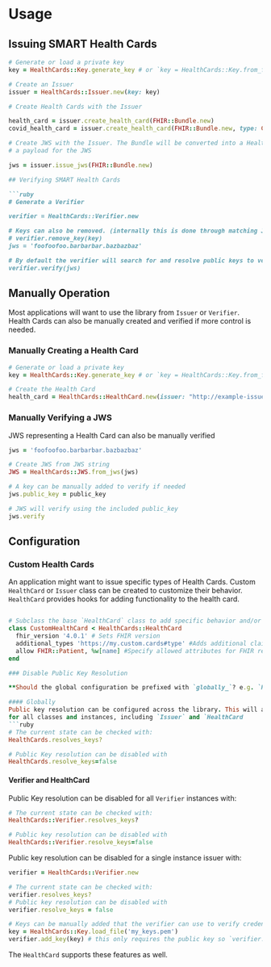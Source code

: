 # Usage

## Issuing SMART Health Cards

```ruby
# Generate or load a private key
key = HealthCards::Key.generate_key # or `key = HealthCards::Key.from_file`

# Create an Issuer
issuer = HealthCards::Issuer.new(key: key)

# Create Health Cards with the Issuer

health_card = issuer.create_health_card(FHIR::Bundle.new)
covid_health_card = issuer.create_health_card(FHIR::Bundle.new, type: COVIDHealthCard)

# Create JWS with the Issuer. The Bundle will be converted into a HealthCad and used as 
# a payload for the JWS

jws = issuer.issue_jws(FHIR::Bundle.new)

## Verifying SMART Health Cards

```ruby
# Generate a Verifier

verifier = HealthCards::Verifier.new

# Keys can also be removed. (internally this is done through matching JWK kids)
# verifier.remove_key(key)
jws = 'foofoofoo.barbarbar.bazbazbaz'

# By default the verifier will search for and resolve public keys to verify credentials
verifier.verify(jws)
```

## Manually Operation

Most applications will want to use the library from `Issuer` or `Verifier`.
Health Cards can also be manually created and verified if more control is needed.

### Manually Creating a Health Card

```ruby
# Generate or load a private key
key = HealthCards::Key.generate_key # or `key = HealthCards::Key.from_file`

# Create the Health Card
health_card = HealthCards::HealthCard.new(issuer: "http://example-issuer.com", bundle: FHIR::Bundle.new)

```

### Manually Verifying a JWS
JWS representing a Health Card can also be manually verified

```ruby
jws = 'foofoofoo.barbarbar.bazbazbaz'

# Create JWS from JWS string
JWS = HealthCards::JWS.from_jws(jws)

# A key can be manually added to verify if needed
jws.public_key = public_key

# JWS will verify using the included public_key
jws.verify
```

## Configuration

### Custom Health Cards

An application might want to issue specific types of Health Cards. 
Custom `HealthCard` or `Issuer` class can be created to customize their behavior.
`HealthCard` provides hooks for adding functionality to the health card.

```ruby

# Subclass the base `HealthCard` class to add specific behavior and/or set IG specific requirements
class CustomHealthCard < HealthCards::HealthCard
  fhir_version '4.0.1' # Sets FHIR version
  additional_types 'https://my.custom.cards#type' #Adds additional claim types to those required by SMART Health Cards
  allow FHIR::Patient, %w[name] #Specify allowed attributes for FHIR resources
end

### Disable Public Key Resolution

**Should the global configuration be prefixed with `globally_`? e.g. `HealthCards.globally_resolve_keys = false`**

#### Globally
Public key resolution can be configured across the library. This will affect the public key resolution
for all classes and instances, including `Issuer` and `HealthCard
```ruby
# The current state can be checked with:
HealthCards.resolves_keys?

# Public Key resolution can be disabled with
HealthCards.resolve_keys=false
```

#### Verifier and HealthCard
Public Key resolution can be disabled for all `Verifier` instances with:
```ruby
# The current state can be checked with:
HealthCards::Verifier.resolves_keys?

# Public key resolution can be disabled with
HealthCards::Verifier.resolve_keys=false
```

Public key resolution can be disabled for a single instance issuer with:
```ruby
verifier = HealthCards::Verifier.new

# The current state can be checked with:
verifier.resolves_keys?
# Public key resolution can be disabled with
verifier.resolve_keys = false

# Keys can be manually added that the verifier can use to verify credentials
key = HealthCards::Key.load_file('my_keys.pem')
verifier.add_key(key) # this only requires the public key so `verifier.add_key(key.public_key)` works too
```

The `HealthCard` supports these features as well.